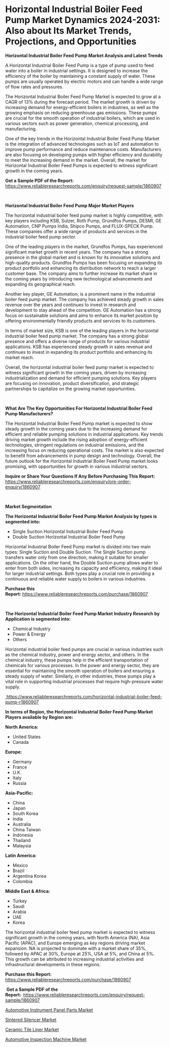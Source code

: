 <p><h1>Horizontal Industrial Boiler Feed Pump Market Dynamics 2024-2031: Also about Its Market Trends, Projections, and Opportunities</h1></p><p><strong>Horizontal Industrial Boiler Feed Pump Market Analysis and Latest Trends</strong></p>
<p><p>A Horizontal Industrial Boiler Feed Pump is a type of pump used to feed water into a boiler in industrial settings. It is designed to increase the efficiency of the boiler by maintaining a constant supply of water. These pumps are usually operated by electric motors and can handle a wide range of flow rates and pressures.</p><p>The Horizontal Industrial Boiler Feed Pump Market is expected to grow at a CAGR of 13% during the forecast period. The market growth is driven by increasing demand for energy-efficient boilers in industries, as well as the growing emphasis on reducing greenhouse gas emissions. These pumps are crucial for the smooth operation of industrial boilers, which are used in various sectors such as power generation, chemical processing, and manufacturing.</p><p>One of the key trends in the Horizontal Industrial Boiler Feed Pump Market is the integration of advanced technologies such as IoT and automation to improve pump performance and reduce maintenance costs. Manufacturers are also focusing on developing pumps with higher efficiency and durability to meet the increasing demand in the market. Overall, the market for Horizontal Industrial Boiler Feed Pumps is expected to witness significant growth in the coming years.</p></p>
<p><strong>Get a Sample PDF of the Report:&nbsp;</strong> <a href="https://www.reliableresearchreports.com/enquiry/request-sample/1860907">https://www.reliableresearchreports.com/enquiry/request-sample/1860907</a></p>
<p>&nbsp;</p>
<p><strong>Horizontal Industrial Boiler Feed Pump Major Market Players</strong></p>
<p><p>The horizontal industrial boiler feed pump market is highly competitive, with key players including KSB, Sulzer, Roth Pump, Grundfos Pumps, DESMI, GE Automation, CNP Pumps India, Shipco Pumps, and FLUX-SPECK Pump. These companies offer a wide range of products and services in the industrial boiler feed pump sector.</p><p>One of the leading players in the market, Grundfos Pumps, has experienced significant market growth in recent years. The company has a strong presence in the global market and is known for its innovative solutions and high-quality products. Grundfos Pumps has been focusing on expanding its product portfolio and enhancing its distribution network to reach a larger customer base. The company aims to further increase its market share in the coming years by introducing new technological advancements and expanding its geographical reach.</p><p>Another key player, GE Automation, is a prominent name in the industrial boiler feed pump market. The company has achieved steady growth in sales revenue over the years and continues to invest in research and development to stay ahead of the competition. GE Automation has a strong focus on sustainable solutions and aims to enhance its market position by offering environmentally friendly products and services to its customers.</p><p>In terms of market size, KSB is one of the leading players in the horizontal industrial boiler feed pump market. The company has a strong global presence and offers a diverse range of products for various industrial applications. KSB has experienced steady growth in sales revenue and continues to invest in expanding its product portfolio and enhancing its market reach.</p><p>Overall, the horizontal industrial boiler feed pump market is expected to witness significant growth in the coming years, driven by increasing industrialization and demand for efficient pumping solutions. Key players are focusing on innovation, product diversification, and strategic partnerships to capitalize on the growing market opportunities.</p></p>
<p>&nbsp;</p>
<p><strong>What Are The Key Opportunities For Horizontal Industrial Boiler Feed Pump Manufacturers?</strong></p>
<p><p>The Horizontal Industrial Boiler Feed Pump market is expected to show steady growth in the coming years due to the increasing demand for efficient and reliable pumping solutions in industrial applications. Key trends driving market growth include the rising adoption of energy-efficient technologies, stringent regulations on industrial emissions, and the increasing focus on reducing operational costs. The market is also expected to benefit from advancements in pump design and technology. Overall, the future outlook for the Horizontal Industrial Boiler Feed Pump market looks promising, with opportunities for growth in various industrial sectors.</p></p>
<p><strong>Inquire or Share Your Questions If Any Before Purchasing This Report:</strong> <a href="https://www.reliableresearchreports.com/enquiry/pre-order-enquiry/1860907">https://www.reliableresearchreports.com/enquiry/pre-order-enquiry/1860907</a></p>
<p>&nbsp;</p>
<p><strong>Market Segmentation</strong></p>
<p><strong>The Horizontal Industrial Boiler Feed Pump Market Analysis by types is segmented into:</strong></p>
<p><ul><li>Single Suction Horizontal Industrial Boiler Feed Pump</li><li>Double Suction Horizontal Industrial Boiler Feed Pump</li></ul></p>
<p><p>Horizontal Industrial Boiler Feed Pump market is divided into two main types: Single Suction and Double Suction. The Single Suction pump transfers water only from one direction, making it suitable for smaller applications. On the other hand, the Double Suction pump allows water to enter from both sides, increasing its capacity and efficiency, making it ideal for larger industrial settings. Both types play a crucial role in providing a continuous and reliable water supply to boilers in various industries.</p></p>
<p><strong>Purchase this Report:&nbsp;</strong><a href="https://www.reliableresearchreports.com/purchase/1860907">https://www.reliableresearchreports.com/purchase/1860907</a></p>
<p>&nbsp;</p>
<p><strong>The Horizontal Industrial Boiler Feed Pump Market Industry Research by Application is segmented into:</strong></p>
<p><ul><li>Chemical Industry</li><li>Power & Energy</li><li>Others</li></ul></p>
<p><p>Horizontal industrial boiler feed pumps are crucial in various industries such as the chemical industry, power and energy sector, and others. In the chemical industry, these pumps help in the efficient transportation of chemicals for various processes. In the power and energy sector, they are essential for maintaining the smooth operation of boilers and ensuring a steady supply of water. Similarly, in other industries, these pumps play a vital role in supporting industrial processes that require high-pressure water supply.</p></p>
<p><a href="https://www.reliableresearchreports.com/horizontal-industrial-boiler-feed-pump-r1860907">&nbsp;https://www.reliableresearchreports.com/horizontal-industrial-boiler-feed-pump-r1860907</a></p>
<p><strong>In terms of Region, the Horizontal Industrial Boiler Feed Pump Market Players available by Region are:</strong></p>
<p>
    <p> <strong> North America: </strong>
        <ul>
            <li>United States</li>
            <li>Canada</li>
        </ul>
        </p> 
    <p> <strong> Europe: </strong>
        <ul>
            <li>Germany</li>
            <li>France</li>
            <li>U.K.</li>
            <li>Italy</li>
            <li>Russia</li>
        </ul>
        </p> 
    <p> <strong> Asia-Pacific: </strong>
        <ul>
            <li>China</li>
            <li>Japan</li>
            <li>South Korea</li>
            <li>India</li>
            <li>Australia</li>
            <li>China Taiwan</li>
            <li>Indonesia</li>
            <li>Thailand</li>
            <li>Malaysia</li>
        </ul>
        </p> 
    <p> <strong> Latin America: </strong>
        <ul>
            <li>Mexico</li>
            <li>Brazil</li>
            <li>Argentina Korea</li>
            <li>Colombia</li>
        </ul>
        </p> 
    <p> <strong> Middle East & Africa: </strong>
        <ul>
            <li>Turkey</li>
            <li>Saudi</li>
            <li>Arabia</li>
            <li>UAE</li>
            <li>Korea</li>
        </ul>
    </p>
    </p>
<p><p>The horizontal industrial boiler feed pump market is expected to witness significant growth in the coming years, with North America (NA), Asia Pacific (APAC), and Europe emerging as key regions driving market expansion. NA is projected to dominate with a market share of 35%, followed by APAC at 30%, Europe at 25%, USA at 5%, and China at 5%. This growth can be attributed to increasing industrial activities and infrastructural developments in these regions.</p></p>
<p><strong>Purchase this Report: </strong><a href="https://www.reliableresearchreports.com/purchase/1860907">https://www.reliableresearchreports.com/purchase/1860907</a></p>
<p>&nbsp;<strong>Get a Sample PDF of the Report:&nbsp;&nbsp;</strong><a href="https://www.reliableresearchreports.com/enquiry/request-sample/1860907">https://www.reliableresearchreports.com/enquiry/request-sample/1860907</a></p>
<p><strong></strong></p>
<p><p><a href="https://www.linkedin.com/pulse/in-depth-analysis-global-automotive-instrument-panel-parts-e4scf?trackingId=OqfTpqq3Q8ctoZL%2B4dX64w%3D%3D">Automotive Instrument Panel Parts Market</a></p><p><a href="https://github.com/jerrycopelandthomaswsqd8q/Market-Research-Report-List-3/blob/main/sintered-silencer-market.md">Sintered Silencer Market</a></p><p><a href="https://github.com/yoshih12/Market-Research-Report-List-4/blob/main/ceramic-tile-liner-market.md">Ceramic Tile Liner Market</a></p><p><a href="https://www.linkedin.com/pulse/global-automotive-inspection-machine-market-sector-types-wpcdf?trackingId=yWykrZURiVByUiKjgEVCOQ%3D%3D">Automotive Inspection Machine Market</a></p></p>